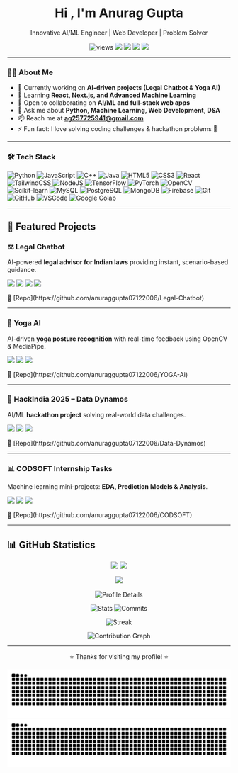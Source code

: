 <h1 align="center">Hi , I'm Anurag Gupta</h1>
<p align="center">Innovative AI/ML Engineer | Web Developer | Problem Solver</p>

<p align="center">
  <img src="https://komarev.com/ghpvc/?username=anuraggupta07122006&label=Profile%20views" alt="views" />
  <a href="mailto:ag257725941@gmail.com"><img src="https://img.shields.io/badge/Email-ag257725941@gmail.com-informational?logo=gmail"></a>
  <a href="https://www.linkedin.com/in/anurag-gupta"><img src="https://img.shields.io/badge/LinkedIn-Connect-blue?logo=linkedin"></a>
  <a href="https://leetcode.com/your_leetcode_username/"><img src="https://img.shields.io/badge/LeetCode-Profile-orange?logo=leetcode"></a>
  <a href="https://www.hackerrank.com/your_hackerrank_username"><img src="https://img.shields.io/badge/HackerRank-Profile-success?logo=hackerrank"></a>
</p>

---

### 🙋‍♂️ About Me
- 🔭 Currently working on **AI-driven projects (Legal Chatbot & Yoga AI)**  
- 🌱 Learning **React, Next.js, and Advanced Machine Learning**  
- 👯 Open to collaborating on **AI/ML and full-stack web apps**  
- 💬 Ask me about **Python, Machine Learning, Web Development, DSA**  
- 📫 Reach me at **ag257725941@gmail.com**  
- ⚡ Fun fact: I love solving coding challenges & hackathon problems 🚀  

---
### 🛠️ Tech Stack  

![Python](https://img.shields.io/badge/-Python-3776AB?style=flat&logo=python&logoColor=white) 
![JavaScript](https://img.shields.io/badge/-JavaScript-F7DF1E?style=flat&logo=javascript&logoColor=black) 
![C++](https://img.shields.io/badge/-C++-00599C?style=flat&logo=cplusplus&logoColor=white) 
![Java](https://img.shields.io/badge/-Java-007396?style=flat&logo=java&logoColor=white) 
![HTML5](https://img.shields.io/badge/-HTML5-E34F26?style=flat&logo=html5&logoColor=white) 
![CSS3](https://img.shields.io/badge/-CSS3-1572B6?style=flat&logo=css3&logoColor=white) 
![React](https://img.shields.io/badge/-React-61DAFB?style=flat&logo=react&logoColor=black) 
![TailwindCSS](https://img.shields.io/badge/-TailwindCSS-38B2AC?style=flat&logo=tailwindcss&logoColor=white) 
![NodeJS](https://img.shields.io/badge/-Node.js-339933?style=flat&logo=nodedotjs&logoColor=white) 
![TensorFlow](https://img.shields.io/badge/-TensorFlow-FF6F00?style=flat&logo=tensorflow&logoColor=white) 
![PyTorch](https://img.shields.io/badge/-PyTorch-EE4C2C?style=flat&logo=pytorch&logoColor=white) 
![OpenCV](https://img.shields.io/badge/-OpenCV-5C3EE8?style=flat&logo=opencv&logoColor=white) 
![Scikit-learn](https://img.shields.io/badge/-Scikit--learn-F7931E?style=flat&logo=scikitlearn&logoColor=white) 
![MySQL](https://img.shields.io/badge/-MySQL-4479A1?style=flat&logo=mysql&logoColor=white) 
![PostgreSQL](https://img.shields.io/badge/-PostgreSQL-4169E1?style=flat&logo=postgresql&logoColor=white) 
![MongoDB](https://img.shields.io/badge/-MongoDB-47A248?style=flat&logo=mongodb&logoColor=white) 
![Firebase](https://img.shields.io/badge/-Firebase-FFCA28?style=flat&logo=firebase&logoColor=black) 
![Git](https://img.shields.io/badge/-Git-F05032?style=flat&logo=git&logoColor=white) 
![GitHub](https://img.shields.io/badge/-GitHub-181717?style=flat&logo=github&logoColor=white) 
![VSCode](https://img.shields.io/badge/-VS%20Code-007ACC?style=flat&logo=visualstudiocode&logoColor=white) 
![Google Colab](https://img.shields.io/badge/-Colab-F9AB00?style=flat&logo=googlecolab&logoColor=black) 

---

## 🚀 Featured Projects

### ⚖️ Legal Chatbot
AI-powered **legal advisor for Indian laws** providing instant, scenario-based guidance.  
<p>
  <img src="https://img.shields.io/badge/Python-blue?logo=python" />
  <img src="https://img.shields.io/badge/Flask-black?logo=flask" />
  <img src="https://img.shields.io/badge/Firestore-FFA611?logo=firebase" />
  <img src="https://img.shields.io/badge/NLP-8A2BE2" />
</p>
🔗 [Repo](https://github.com/anuraggupta07122006/Legal-Chatbot)

---

### 🧘 Yoga AI
AI-driven **yoga posture recognition** with real-time feedback using OpenCV & MediaPipe.  
<p>
  <img src="https://img.shields.io/badge/Python-blue?logo=python" />
  <img src="https://img.shields.io/badge/OpenCV-5C3EE8?logo=opencv" />
  <img src="https://img.shields.io/badge/MediaPipe-FF6F00" />
</p>
🔗 [Repo](https://github.com/anuraggupta07122006/YOGA-Ai)

---

### 🚀 HackIndia 2025 – Data Dynamos
AI/ML **hackathon project** solving real-world data challenges.  
<p>
  <img src="https://img.shields.io/badge/Python-blue?logo=python" />
  <img src="https://img.shields.io/badge/Machine%20Learning-orange" />
  <img src="https://img.shields.io/badge/Hackathon-red" />
</p>
🔗 [Repo](https://github.com/anuraggupta07122006/Data-Dynamos)

---

### 📊 CODSOFT Internship Tasks
Machine learning mini-projects: **EDA, Prediction Models & Analysis**.  
<p>
  <img src="https://img.shields.io/badge/Python-blue?logo=python" />
  <img src="https://img.shields.io/badge/EDA-green" />
  <img src="https://img.shields.io/badge/ML-yellow" />
</p>
🔗 [Repo](https://github.com/anuraggupta07122006/CODSOFT)


---

## 📊 GitHub Statistics  
<p align="center">
  <img src="https://github-readme-stats.vercel.app/api?username=anuraggupta07122006&show_icons=true&theme=transparent" height="160" />
  <img src="https://github-readme-streak-stats.herokuapp.com?user=anuraggupta07122006&theme=transparent" height="160" />
</p>
<p align="center">
  <img src="https://github-readme-stats.vercel.app/api/top-langs/?username=anuraggupta07122006&layout=compact&langs_count=8&theme=transparent" height="160" />
</p>

<p align="center">
  <!-- Profile Info Card -->
  <img src="https://github-profile-summary-cards.vercel.app/api/cards/profile-details?username=anuraggupta07122006&theme=tokyonight" alt="Profile Details" />
</p>

<p align="center">
  <!-- Stats + Productive Time -->
  <img src="https://github-profile-summary-cards.vercel.app/api/cards/stats?username=anuraggupta07122006&theme=tokyonight" alt="Stats" />
  <img src="https://github-profile-summary-cards.vercel.app/api/cards/productive-time?username=anuraggupta07122006&theme=tokyonight&utcOffset=5.5" alt="Commits" />
</p>

<p align="center">
  <!-- Streak -->
  <img src="https://github-readme-streak-stats.herokuapp.com?user=anuraggupta07122006&theme=tokyonight&date_format=M%20j%5B%2C%20Y%5D" alt="Streak" />
</p>

<p align="center">
  <!-- Contribution Graph -->
  <img src="https://github-readme-activity-graph.vercel.app/graph?username=anuraggupta07122006&theme=tokyo-night" alt="Contribution Graph" />
</p>

---

<p align="center">⭐ Thanks for visiting my profile! ⭐</p>

<!-- Snake animation -->
<p align="center">
  <!-- Light mode -->
  <img src="https://raw.githubusercontent.com/anuraggupta07122006/anuraggupta07122006/output/github-contribution-grid-snake.svg#gh-light-mode-only" alt="snake light"/>
  
  <!-- Dark mode -->
  <img src="https://raw.githubusercontent.com/anuraggupta07122006/anuraggupta07122006/output/github-contribution-grid-snake-dark.svg#gh-dark-mode-only" alt="snake dark"/>
</p>

